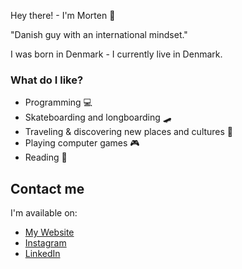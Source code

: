 Hey there! - I'm Morten 👋

"Danish guy with an international mindset."

I was born in Denmark - I currently live in Denmark.


### What do I like?

- Programming 💻
- Skateboarding and longboarding 🛹
- Traveling & discovering new places and cultures 🧳
- Playing computer games 🎮
- Reading 📖


## Contact me

I'm available on:

- [My Website](https://morten.broesby.dk/)
- [Instagram](https://www.instagram.com/mortenbroesby/)
- [LinkedIn](https://www.linkedin.com/in/morten-broesby-olsen/)
